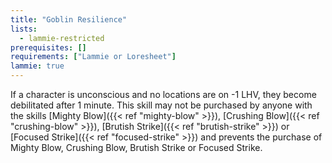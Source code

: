 ```yaml
---
title: "Goblin Resilience"
lists:
  - lammie-restricted
prerequisites: []
requirements: ["Lammie or Loresheet"]
lammie: true
---
```


If a character is unconscious and no locations are on -1 LHV, they become debilitated after 1 minute. This skill may not be purchased by anyone with the skills [Mighty Blow]({{< ref "mighty-blow" >}}), [Crushing Blow]({{< ref "crushing-blow" >}}), [Brutish Strike]({{< ref "brutish-strike" >}}) or [Focused Strike]({{< ref "focused-strike" >}}) and prevents the purchase of Mighty Blow, Crushing Blow, Brutish Strike or Focused Strike.

